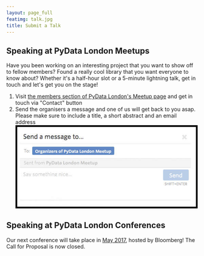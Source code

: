 ```yaml
---
layout: page_full
featimg: talk.jpg
title: Submit a Talk
---
```

## Speaking at PyData London Meetups

Have you been working on an interesting project that you want to show off to
fellow members? Found a really cool library that you want everyone to know
about? Whether it's a half-hour slot or a 5-minute lightning talk, get in touch
and let's get you on the stage! 

1.  Visit [the members section of PyData London's Meetup
    page](https://meetup.com/PyData-London-Meetup/members/)
    and get in touch via "Contact" button
2.  Send the organisers a message and one of us will get back to you asap.
    Please make sure to include a title, a short abstract and an email address
    ![contact_us_image](/img/contact_us_meetup_box.jpg)

## Speaking at PyData London Conferences

Our next conference will take place in [May 2017](pydata.org/london2017/), hosted by Bloomberg! The Call for Proposal is now closed.

